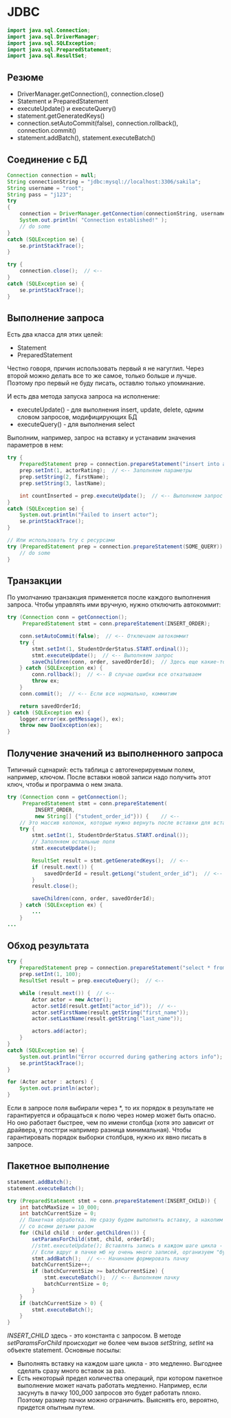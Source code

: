 # JDBC

```java
import java.sql.Connection;
import java.sql.DriverManager;
import java.sql.SQLException;
import java.sql.PreparedStatement;
import java.sql.ResultSet;
```

## Резюме

* DriverManager.getConnection(), connection.close()
* Statement и PreparedStatement
* executeUpdate() и executeQuery()
* statement.getGeneratedKeys()
* connection.setAutoCommit(false), connection.rollback(), connection.commit()
* statement.addBatch(), statement.executeBatch()

## Соединение с БД

```java
Connection connection = null;
String connectionString = "jdbc:mysql://localhost:3306/sakila";
String username = "root";
String pass = "j123";
try
{
    connection = DriverManager.getConnection(connectionString, username, pass);  // <--
    System.out.println( "Connection established!" );
    // do some
}
catch (SQLException se) {
    se.printStackTrace();
}

try {
    connection.close();  // <--
}
catch (SQLException se) {
    se.printStackTrace();
}
```

## Выполнение запроса

Есть два класса для этих целей:

* Statement
* PreparedStatement

Честно говоря, причин использовать первый я не нагуглил. Через второй можно делать все то же самое, только больше и лучше. Поэтому про первый не буду писать, оставлю только упоминание.

И есть два метода запуска запроса на исполнение:

* executeUpdate() - для выполнения insert, update, delete, одним словом запросов, модифицирующих БД
* executeQuery() - для выполнения select

Выполним, например, запрос на вставку и устанавим значения параметров в нем:

```java
try {
    PreparedStatement prep = connection.prepareStatement("insert into actor(actor_rating, first_name, last_name) values (?, ?, ?)");  // <-- Шаблон
    prep.setInt(1, actorRating);  // <-- Заполняем параметры
    prep.setString(2, firstName);
    prep.setString(3, lastName);

    int countInserted = prep.executeUpdate();  // <-- Выполняем запрос
}
catch (SQLException se) {
    System.out.println("Failed to insert actor");
    se.printStackTrace();
}

// Или использовать try с ресурсами
try (PreparedStatement prep = connection.prepareStatement(SOME_QUERY)) {
    // do some
}
```

## Транзакции

По умолчанию транзакция применяется после каждого выполнения запроса. Чтобы управлять ими вручную, нужно отключить автокоммит:

```java
try (Connection conn = getConnection();
     PreparedStatement stmt = conn.prepareStatement(INSERT_ORDER);

    conn.setAutoCommit(false);  // <-- Отключаем автокоммит
    try {
        stmt.setInt(1, StudentOrderStatus.START.ordinal());        
        stmt.executeUpdate();  // <-- Выполняем запрос
        saveChildren(conn, order, savedOrderId);  // Здесь еще какие-то модифицирующие БД запросы
    } catch (SQLException ex) {
        conn.rollback();  // <-- В случае ошибки все откатываем
        throw ex;
    }
    conn.commit();  // <-- Если все нормально, коммитим

    return savedOrderId;
} catch (SQLException ex) {
    logger.error(ex.getMessage(), ex);
    throw new DaoException(ex);
}
```

## Получение значений из выполненного запроса

Типичный сценарий: есть таблица с автогенерируемым полем, например, ключом. После вставки новой записи надо получить этот ключ, чтобы и программа о нем знала.

```java
try (Connection conn = getConnection();
     PreparedStatement stmt = conn.prepareStatement(
         INSERT_ORDER,
         new String[] {"student_order_id"})) {    // <--
    // Это массив колонок, которые нужно вернуть после вставки для вставленных записей
	try {
		stmt.setInt(1, StudentOrderStatus.START.ordinal());
		// Заполняем остальные поля
		stmt.executeUpdate();

		ResultSet result = stmt.getGeneratedKeys();  // <-- 
		if (result.next()) {
			savedOrderId = result.getLong("student_order_id");  // <-- Имена как в массиве
		}
		result.close();

		saveChildren(conn, order, savedOrderId);
	} catch (SQLException ex) {
		...
	}
...
```

## Обход результата

```java
try {
    PreparedStatement prep = connection.prepareStatement("select * from actor limit ?");  // <--
    prep.setInt(1, 100);
    ResultSet result = prep.executeQuery();  // <--

    while (result.next()) {  // <--
        Actor actor = new Actor();
        actor.setId(result.getInt("actor_id"));  // <--
        actor.setFirstName(result.getString("first_name"));
        actor.setLastName(result.getString("last_name"));

        actors.add(actor);
    }
}
catch (SQLException se) {
    System.out.println("Error occurred during gathering actors info");
    se.printStackTrace();
}

for (Actor actor : actors) {
    System.out.println(actor);
}
```

Если в запросе поля выбирали через *, то их порядок в результате не гарантируется и обращаться к полю через номер может быть опасно. Но оно работает быстрее, чем по имени столбца (хотя это зависит от драйвера, у постгри например разница минимальная). Чтобы гарантировать порядок выборки столбцов, нужно их явно писать в запросе.

## Пакетное выполнение

```java
statement.addBatch();
statement.executeBatch();
```

```java
try (PreparedStatement stmt = conn.prepareStatement(INSERT_CHILD)) {
    int batchMaxSize = 10_000;
    int batchCurrentSize = 0;
    // Пакетная обработка. Не сразу будем выполнять вставку, а накопим "пачку" вставок
    // со всеми детьми разом
    for (Child child : order.getChildren()) {
        setParamsForChild(stmt, child, orderId);
        //stmt.executeUpdate(); Вставлять запись в каждом шаге цикла - это медленно
        // Если вдруг в пачке мб ну очень много записей, организуем "буфер"
        stmt.addBatch();  // <-- Начинаем формировать пачку
        batchCurrentSize++;
        if (batchCurrentSize >= batchCurrentSize) {
            stmt.executeBatch();  // <-- Выполняем пачку
            batchCurrentSize = 0;
        }
    }
    if (batchCurrentSize > 0) {
        stmt.executeBatch();
    }
}
```

*INSERT_CHILD* здесь - это константа с запросом. В методе *setParamsForChild* происходит не более чем вызов *setString, setInt* на объекте statement. Основные посылы:

* Выполнять вставку на каждом шаге цикла - это медленно. Выгоднее сделать сразу много вставок за раз.
* Есть некоторый предел количества операций, при котором пакетное выполнение может начать работать медленно. Например, если засунуть в пачку 100_000 запросов это будет работать плохо. Поэтому размер пачки можно ограничить. Выяснять его, вероятно, придется опытным путем.